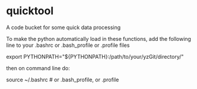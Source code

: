 # quicktool

A code bucket for some quick data processing 

To make the python automatically load in these functions, add the following line
to your .bashrc or .bash_profile or .profile files

export PYTHONPATH="${PYTHONPATH}:/path/to/your/yzGit/directory/"

then on command line do:

source ~/.bashrc  # or .bash_profile, or .profile
